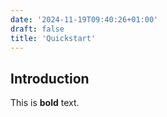 ```yaml
---
date: '2024-11-19T09:40:26+01:00'
draft: false
title: 'Quickstart'
---
```


## Introduction

This is **bold** text.
